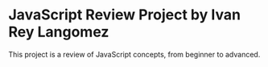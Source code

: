 # JavaScript Review Project by Ivan Rey Langomez
This project is a review of JavaScript concepts, from beginner to advanced.